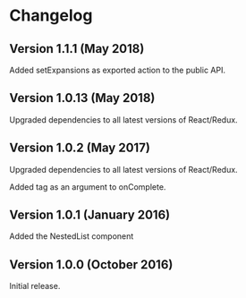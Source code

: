 # Changelog

## Version 1.1.1 (May 2018)

Added setExpansions as exported action to the public API.

## Version 1.0.13 (May 2018)

Upgraded dependencies to all latest versions of React/Redux.

## Version 1.0.2 (May 2017)

Upgraded dependencies to all latest versions of React/Redux.

Added tag as an argument to onComplete.

## Version 1.0.1 (January 2016)

Added the NestedList component

## Version 1.0.0 (October 2016)

Initial release.
